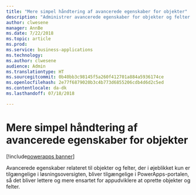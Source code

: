 ```yaml
---
title: "Mere simpel håndtering af avancerede egenskaber for objekter"
description: "Administrer avancerede egenskaber for objekter og felter i PowerApps-portalen uden at skulle bruge løsningsoversigten"
author: clwesene
manager: AnnBe
ms.date: 7/22/2018
ms.topic: article
ms.prod: 
ms.service: business-applications
ms.technology: 
ms.author: clwesene
audience: Admin
ms.translationtype: HT
ms.sourcegitcommit: 0b40bb3c98145f5a260f412701a884a5936174ce
ms.openlocfilehash: 2e77f6879020b3c4b773d6855206cdb4d6d2c5ed
ms.contentlocale: da-dk
ms.lasthandoff: 07/18/2018

---
```

# <a name="simplified-management-of-advanced-entity-properties"></a>Mere simpel håndtering af avancerede egenskaber for objekter

[!include[powerapps banner](../includes/powerapps.md)]




Avancerede egenskaber relateret til objekter og felter, der i øjeblikket kun er tilgængelige i løsningsoversigten, bliver tilgængelige i PowerApps-portalen, så det bliver lettere og mere ensartet for appudviklere at oprette objekter og felter.

